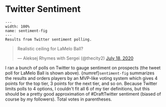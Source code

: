 Twitter Sentiment
============================

```{figure} img/twitter_sentiment.jpg
---
width: 100%
name: sentiment-fig
---
Results from Twitter sentiment polling.
```
<blockquote class="twitter-tweet"><p lang="en" dir="ltr">Realistic ceiling for LaMelo Ball?</p>&mdash; Aleksej Rhymes with Sergei (@thecity2) <a href="https://twitter.com/thecity2/status/1284520034774089728?ref_src=twsrc%5Etfw">July 18, 2020</a></blockquote> <script async src="https://platform.twitter.com/widgets.js" charset="utf-8"></script>

I ran a bunch of polls on Twitter to gauge sentiment on prospects (the tweet poll for LaMelo Ball is shown above). {numref}`sentiment-fig` summarizes the results and orders players by an MVP-like voting system which gives 4 points for the top tier, 3 points for the next tier, and so on. Because Twitter limits polls to 4 options, I couldn't fit all 6 of my tier definitions, but this should be a pretty good approximation of #DraftTwitter sentiment (biased of course by my followers). Total votes in parentheses.
